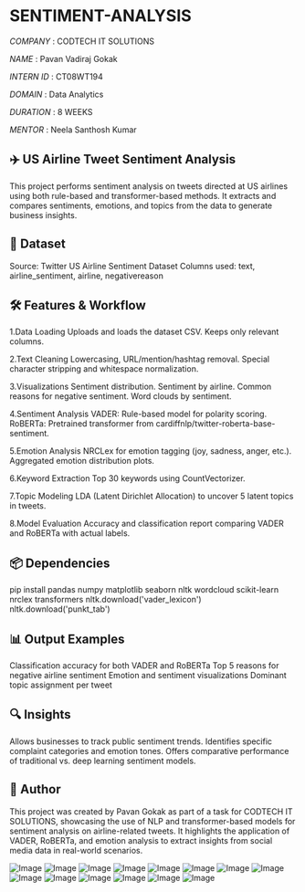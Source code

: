 # SENTIMENT-ANALYSIS

*COMPANY* : CODTECH IT SOLUTIONS

*NAME* : Pavan Vadiraj Gokak

*INTERN ID* : CT08WT194

*DOMAIN* : Data Analytics

*DURATION* : 8 WEEKS

*MENTOR* : Neela Santhosh Kumar 

## ✈️ US Airline Tweet Sentiment Analysis
This project performs sentiment analysis on tweets directed at US airlines using both rule-based and transformer-based methods. It extracts and compares sentiments, emotions, and topics from the data to generate business insights.

## 📂 Dataset
Source: Twitter US Airline Sentiment Dataset
Columns used: text, airline_sentiment, airline, negativereason

## 🛠️ Features & Workflow
1.Data Loading
Uploads and loads the dataset CSV.
Keeps only relevant columns.

2.Text Cleaning
Lowercasing, URL/mention/hashtag removal.
Special character stripping and whitespace normalization.

3.Visualizations
Sentiment distribution.
Sentiment by airline.
Common reasons for negative sentiment.
Word clouds by sentiment.

4.Sentiment Analysis
VADER: Rule-based model for polarity scoring.
RoBERTa: Pretrained transformer from cardiffnlp/twitter-roberta-base-sentiment.

5.Emotion Analysis
NRCLex for emotion tagging (joy, sadness, anger, etc.).
Aggregated emotion distribution plots.

6.Keyword Extraction
Top 30 keywords using CountVectorizer.

7.Topic Modeling
LDA (Latent Dirichlet Allocation) to uncover 5 latent topics in tweets.

8.Model Evaluation
Accuracy and classification report comparing VADER and RoBERTa with actual labels.

## 📦 Dependencies
pip install pandas numpy matplotlib seaborn nltk wordcloud scikit-learn nrclex transformers
nltk.download('vader_lexicon')
nltk.download('punkt_tab')

## 📊 Output Examples
Classification accuracy for both VADER and RoBERTa
Top 5 reasons for negative airline sentiment
Emotion and sentiment visualizations
Dominant topic assignment per tweet

## 🔍 Insights
Allows businesses to track public sentiment trends.
Identifies specific complaint categories and emotion tones.
Offers comparative performance of traditional vs. deep learning sentiment models.

## 👤 Author
This project was created by Pavan Gokak as part of a task for CODTECH IT SOLUTIONS, showcasing the use of NLP and transformer-based models for sentiment analysis on airline-related tweets. It highlights the application of VADER, RoBERTa, and emotion analysis to extract insights from social media data in real-world scenarios.

![Image](https://github.com/user-attachments/assets/13727329-132f-4f8a-afd1-e8811bb6a9cd)
![Image](https://github.com/user-attachments/assets/6d257127-90aa-4902-8f10-0368997e64b0)
![Image](https://github.com/user-attachments/assets/e0932367-63ba-4f04-bdea-f20b6518ec82)
![Image](https://github.com/user-attachments/assets/60e8d11a-d677-4e50-b44f-935712c5c5fd)
![Image](https://github.com/user-attachments/assets/50c815ee-f6f0-433f-8336-38bdce28ff03)
![Image](https://github.com/user-attachments/assets/ba713397-da6e-4960-8b15-445f250b21c3)
![Image](https://github.com/user-attachments/assets/e62a8923-63a7-4aa3-a5bc-13b4ece720a6)
![Image](https://github.com/user-attachments/assets/76a67291-a410-40e1-8fee-4dbef283272f)
![Image](https://github.com/user-attachments/assets/e276f626-5050-4ec4-930c-f898ebc11899)
![Image](https://github.com/user-attachments/assets/49791d03-289c-4ed2-b968-f8f5c6407954)
![Image](https://github.com/user-attachments/assets/55a3540b-7902-40f7-a468-23006d728874)
![Image](https://github.com/user-attachments/assets/54cf0cf4-2ea6-4a4e-aacf-4c7b2f5716c3)
![Image](https://github.com/user-attachments/assets/6a92ffec-74ce-4002-b0dd-823de247e201)
![Image](https://github.com/user-attachments/assets/6d9bc2de-14d9-43e8-be70-e87e252668d1)
